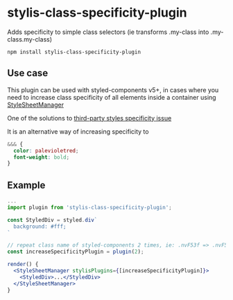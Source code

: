 # stylis-class-specificity-plugin
Adds specificity to simple class selectors (ie transforms .my-class into .my-class.my-class)

```
npm install stylis-class-specificity-plugin
```
## Use case

This plugin can be used with styled-components v5+, in cases where you need to increase class specificity of all elements inside a container using [StyleSheetManager](https://www.styled-components.com/docs/api#stylesheetmanager)

One of the solutions to [third-party styles specificity issue](https://www.styled-components.com/docs/advanced#issues-with-specificity)

It is an alternative way of increasing specificity to 
```css
&&& {
  color: palevioletred;
  font-weight: bold;
}
```

## Example

```jsx
...
import plugin from 'stylis-class-specificity-plugin';

const StyledDiv = styled.div`
  background: #fff;
`

// repeat class name of styled-components 2 times, ie: .nvF53f => .nvF53f.nvF53f 
const increaseSpecificityPlugin = plugin(2);

render() {
  <StyleSheetManager stylisPlugins={[increaseSpecificityPlugin]}>
    <StyledDiv>...</StyledDiv>
  </StyleSheetManager>
}

```